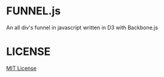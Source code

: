 FUNNEL.js
=========

An all div's funnel in javascript written in D3 with Backbone.js


LICENSE
=======
[MIT License](http://opensource.org/licenses/MIT)

